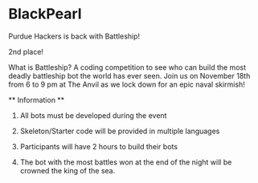 # BlackPearl

Purdue Hackers is back with Battleship!

2nd place!

What is Battleship?
A coding competition to see who can build the most deadly battleship bot the world has ever seen. Join us on November 18th from 6 to 9 pm at The Anvil as we lock down for an epic naval skirmish!

** Information **

1) All bots must be developed during the event

2) Skeleton/Starter code will be provided in multiple languages

3) Participants will have 2 hours to build their bots

4) The bot with the most battles won at the end of the night will be crowned the king of the sea.
